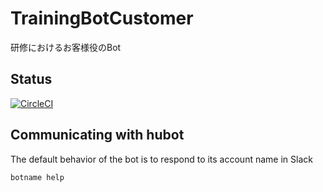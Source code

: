 # TrainingBotCustomer
研修におけるお客様役のBot

## Status

[![CircleCI](https://circleci.com/gh/simpline/TrainingBotCustomer.svg?style=svg)](https://circleci.com/gh/simpline/TrainingBotCustomer)

## Communicating with hubot

The default behavior of the bot is to respond to its account name in Slack

```
botname help
```
